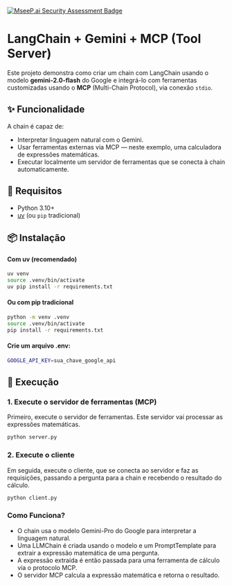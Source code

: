 [![MseeP.ai Security Assessment Badge](https://mseep.net/pr/eriktilio-mcp-langchain-integration-badge.jpg)](https://mseep.ai/app/eriktilio-mcp-langchain-integration)

# LangChain + Gemini + MCP (Tool Server)

Este projeto demonstra como criar um chain com LangChain usando o modelo **gemini-2.0-flash** do Google e integrá-lo com ferramentas customizadas usando o **MCP** (Multi-Chain Protocol), via conexão `stdio`.

## ✨ Funcionalidade

A chain é capaz de:

- Interpretar linguagem natural com o Gemini.
- Usar ferramentas externas via MCP — neste exemplo, uma calculadora de expressões matemáticas.
- Executar localmente um servidor de ferramentas que se conecta à chain automaticamente.

## 🔧 Requisitos

- Python 3.10+
- [uv](https://github.com/astral-sh/uv) (ou `pip` tradicional)

## 📦 Instalação

#### Com uv (recomendado)

```bash
uv venv
source .venv/bin/activate
uv pip install -r requirements.txt
```

#### Ou com pip tradicional

```bash
python -m venv .venv
source .venv/bin/activate
pip install -r requirements.txt
```

#### Crie um arquivo .env:

```bash
GOOGLE_API_KEY=sua_chave_google_api
```

## 🚀 Execução

### 1. Execute o servidor de ferramentas (MCP)

Primeiro, execute o servidor de ferramentas. Este servidor vai processar as expressões matemáticas.

```bash
python server.py
```

### 2. Execute o cliente

Em seguida, execute o cliente, que se conecta ao servidor e faz as requisições, passando a pergunta para a chain e recebendo o resultado do cálculo.

```bash
python client.py
```

### Como Funciona?

- O chain usa o modelo Gemini-Pro do Google para interpretar a linguagem natural.
- Uma LLMChain é criada usando o modelo e um PromptTemplate para extrair a expressão matemática de uma pergunta.
- A expressão extraída é então passada para uma ferramenta de cálculo via o protocolo MCP.
- O servidor MCP calcula a expressão matemática e retorna o resultado.
